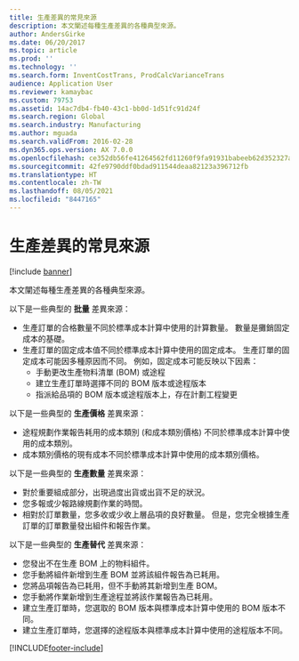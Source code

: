 ```yaml
---
title: 生產差異的常見來源
description: 本文闡述每種生產差異的各種典型來源。
author: AndersGirke
ms.date: 06/20/2017
ms.topic: article
ms.prod: ''
ms.technology: ''
ms.search.form: InventCostTrans, ProdCalcVarianceTrans
audience: Application User
ms.reviewer: kamaybac
ms.custom: 79753
ms.assetid: 14ac7db4-fb40-43c1-bb0d-1d51fc91d24f
ms.search.region: Global
ms.search.industry: Manufacturing
ms.author: mguada
ms.search.validFrom: 2016-02-28
ms.dyn365.ops.version: AX 7.0.0
ms.openlocfilehash: ce352db56fe41264562fd11260f9fa91931babeeb62d352327a588fb622492d0
ms.sourcegitcommit: 42fe9790ddf0bdad911544deaa82123a396712fb
ms.translationtype: HT
ms.contentlocale: zh-TW
ms.lasthandoff: 08/05/2021
ms.locfileid: "8447165"
---
```

# <a name="common-sources-of-production-variances"></a>生產差異的常見來源

[!include [banner](../includes/banner.md)]

本文闡述每種生產差異的各種典型來源。 

以下是一些典型的 **批量** 差異來源：

-   生產訂單的合格數量不同於標準成本計算中使用的計算數量。 數量是攤銷固定成本的基礎。
-   生產訂單的固定成本值不同於標準成本計算中使用的固定成本。 生產訂單的固定成本可能因多種原因而不同。 例如，固定成本可能反映以下因素：
    -   手動更改生產物料清單 (BOM) 或途程
    -   建立生產訂單時選擇不同的 BOM 版本或途程版本
    -   指派給品項的 BOM 版本或途程版本上，存在計劃工程變更

以下是一些典型的 **生產價格** 差異來源：

-   途程規劃作業報告耗用的成本類別 (和成本類別價格) 不同於標準成本計算中使用的成本類別。
-   成本類別價格的現有成本不同於標準成本計算中使用的成本類別價格。

以下是一些典型的 **生產數量** 差異來源：

-   對於重要組成部分，出現過度出貨或出貨不足的狀況。
-   您多報或少報路線規劃作業的時間。
-   相對於訂單數量，您多收或少收上層品項的良好數量。 但是，您完全根據生產訂單的訂單數量發出組件和報告作業。

以下是一些典型的 **生產替代** 差異來源：

-   您發出不在生產 BOM 上的物料組件。
-   您手動將組件新增到生產 BOM 並將該組件報告為已耗用。
-   您將品項報告為已耗用，但不手動將其新增到生產 BOM。
-   您手動將作業新增到生產途程並將該作業報告為已耗用。
-   建立生產訂單時，您選取的 BOM 版本與標準成本計算中使用的 BOM 版本不同。
-   建立生產訂單時，您選擇的途程版本與標準成本計算中使用的途程版本不同。






[!INCLUDE[footer-include](../../includes/footer-banner.md)]